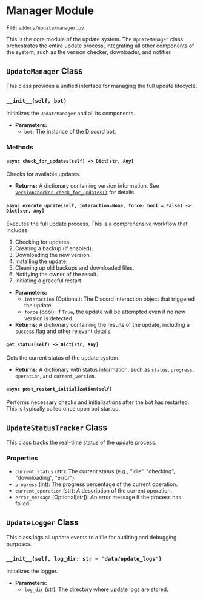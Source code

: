 # Manager Module

**File:** [`addons/update/manager.py`](addons/update/manager.py)

This is the core module of the update system. The `UpdateManager` class orchestrates the entire update process, integrating all other components of the system, such as the version checker, downloader, and notifier.

## `UpdateManager` Class

This class provides a unified interface for managing the full update lifecycle.

### `__init__(self, bot)`

Initializes the `UpdateManager` and all its components.

*   **Parameters:**
    *   `bot`: The instance of the Discord bot.

### Methods

#### `async check_for_updates(self) -> Dict[str, Any]`

Checks for available updates.

*   **Returns:** A dictionary containing version information. See [`VersionChecker.check_for_updates()`](./checker.md#async-check_for_updates-self---dictstr-any) for details.

#### `async execute_update(self, interaction=None, force: bool = False) -> Dict[str, Any]`

Executes the full update process. This is a comprehensive workflow that includes:
1.  Checking for updates.
2.  Creating a backup (if enabled).
3.  Downloading the new version.
4.  Installing the update.
5.  Cleaning up old backups and downloaded files.
6.  Notifying the owner of the result.
7.  Initiating a graceful restart.

*   **Parameters:**
    *   `interaction` (Optional): The Discord interaction object that triggered the update.
    *   `force` (bool): If `True`, the update will be attempted even if no new version is detected.
*   **Returns:** A dictionary containing the results of the update, including a `success` flag and other relevant details.

#### `get_status(self) -> Dict[str, Any]`

Gets the current status of the update system.

*   **Returns:** A dictionary with status information, such as `status`, `progress`, `operation`, and `current_version`.

#### `async post_restart_initialization(self)`

Performs necessary checks and initializations after the bot has restarted. This is typically called once upon bot startup.

## `UpdateStatusTracker` Class

This class tracks the real-time status of the update process.

### Properties

*   `current_status` (str): The current status (e.g., "idle", "checking", "downloading", "error").
*   `progress` (int): The progress percentage of the current operation.
*   `current_operation` (str): A description of the current operation.
*   `error_message` (Optional[str]): An error message if the process has failed.

## `UpdateLogger` Class

This class logs all update events to a file for auditing and debugging purposes.

### `__init__(self, log_dir: str = "data/update_logs")`

Initializes the logger.

*   **Parameters:**
    *   `log_dir` (str): The directory where update logs are stored.
